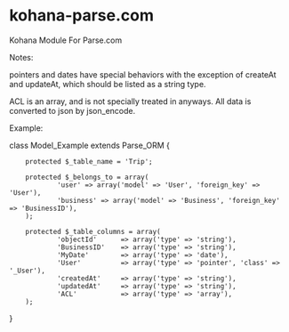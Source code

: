 kohana-parse.com
================

Kohana Module For Parse.com

Notes:

pointers and dates have special behaviors with the exception of createAt and updateAt, which should be listed as a string type.

ACL is an array, and is not specially treated in anyways. All data is converted to json by json_encode.

Example:

class Model_Example extends Parse_ORM {

        protected $_table_name = 'Trip';

        protected $_belongs_to = array(
                'user' => array('model' => 'User', 'foreign_key' => 'User'),
                'business' => array('model' => 'Business', 'foreign_key' => 'BusinessID'),
        );

        protected $_table_columns = array(
                'objectId'      => array('type' => 'string'),
                'BusinessID'    => array('type' => 'string'),
                'MyDate'    	=> array('type' => 'date'),
                'User'          => array('type' => 'pointer', 'class' => '_User'),
                'createdAt'     => array('type' => 'string'),
                'updatedAt'     => array('type' => 'string'),
                'ACL'           => array('type' => 'array'),
        );
}
